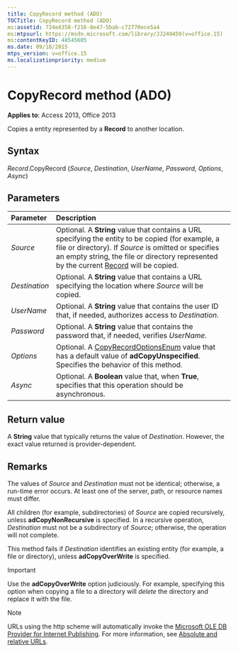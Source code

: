 ```yaml
---
title: CopyRecord method (ADO)
TOCTitle: CopyRecord method (ADO)
ms:assetid: 724e4358-f216-8e47-5bab-c72770ece5a4
ms:mtpsurl: https://msdn.microsoft.com/library/JJ249459(v=office.15)
ms:contentKeyID: 48545605
ms.date: 09/18/2015
mtps_version: v=office.15
ms.localizationpriority: medium
---
```


# CopyRecord method (ADO)

**Applies to**: Access 2013, Office 2013

Copies a entity represented by a **Record** to another location.

## Syntax

*Record*.CopyRecord (*Source*, *Destination*, *UserName*, *Password*, *Options*, *Async*)

## Parameters

|Parameter|Description|
|:--------|:----------|
|*Source* |Optional. A **String** value that contains a URL specifying the entity to be copied (for example, a file or directory). If *Source* is omitted or specifies an empty string, the file or directory represented by the current [Record](record-object-ado.md) will be copied.|
|*Destination* |Optional. A **String** value that contains a URL specifying the location where *Source* will be copied.|
|*UserName* |Optional. A **String** value that contains the user ID that, if needed, authorizes access to *Destination*.|
|*Password* |Optional. A **String** value that contains the password that, if needed, verifies *UserName*.|
|*Options* |Optional. A [CopyRecordOptionsEnum](copyrecordoptionsenum.md) value that has a default value of **adCopyUnspecified**. Specifies the behavior of this method.|
|*Async* |Optional. A **Boolean** value that, when **True**, specifies that this operation should be asynchronous.|

## Return value

A **String** value that typically returns the value of *Destination*. However, the exact value returned is provider-dependent.

## Remarks

The values of *Source* and *Destination* must not be identical; otherwise, a run-time error occurs. At least one of the server, path, or resource names must differ.

All children (for example, subdirectories) of *Source* are copied recursively, unless **adCopyNonRecursive** is specified. In a recursive operation, *Destination* must not be a subdirectory of *Source*; otherwise, the operation will not complete.

This method fails if *Destination* identifies an existing entity (for example, a file or directory), unless **adCopyOverWrite** is specified.

> [!IMPORTANT]
> Use the **adCopyOverWrite** option judiciously. For example, specifying this option when copying a file to a directory will *delete* the directory and replace it with the file.


> [!NOTE]
> URLs using the http scheme will automatically invoke the [Microsoft OLE DB Provider for Internet Publishing](microsoft-ole-db-provider-for-internet-publishing.md). For more information, see [Absolute and relative URLs](absolute-and-relative-urls.md).


